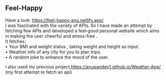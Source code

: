 ## Feel-Happy
Have a look: https://feel-happy-anu.netlify.app/  \
I was fascinated with the variety of APIs. So I have made an attempt by fetching few APIs and developed a feel‐good personal website which
aims in making the user cheerful and stress-free .\
It fetches:\
• Your BMI and weight status , taking weight and height as input.\
• Weather info of any city for you to plan trips.\
• A random joke to enhance the mood of the user.

I also used my previous project,https://anupandey1.github.io/Weather-App/ (my first attempt to fetch an api)
